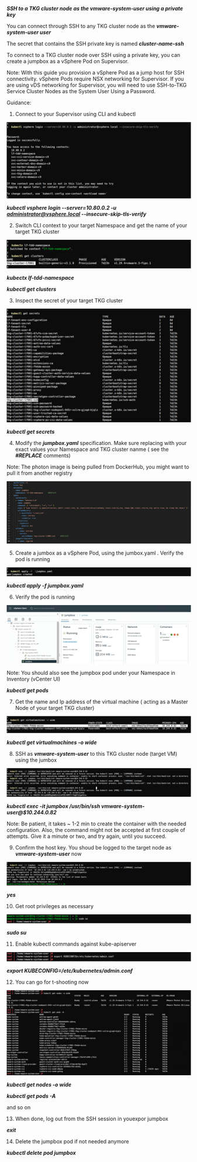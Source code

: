 
***SSH to a TKG cluster node as the ***vmware-system-user*** using a private key***

You can connect through SSH to any TKG cluster node as the ***vmware-system-user user*** 

The secret that contains the SSH private key is named ***cluster-name-ssh***

To connect to a TKG cluster node over SSH using a private key, you can create a jumpbox as a vSphere Pod on Supervisor.

Note: With this guide you provision a vSphere Pod as a jump host for SSH connectivity. 
vSphere Pods require NSX networking for Supervisor. 
If you are using vDS networking for Supervisor, you will need to use SSH-to-TKG Service Cluster Nodes as the System User Using a Password.

Guidance:

1. Connect to your Supervisor using CLI and kubectl

![alt text](images/01.png)

***kubectl vsphere login --server=10.80.0.2 -u administrator@vsphere.local --insecure-skip-tls-verify***


2. Switch CLI context to your target Namespace and get the name of your target TKG cluster

![alt text](images/02.png)

***kubectx lf-tdd-namespace***

***kubectl get clusters***


3. Inspect the secret of your target TKG cluster

![alt text](images/03.png)

***kubectl get secrets***


4. Modify the ***jumpbox.yaml*** specification. Make sure replacing with your exact values your Namespace and TKG cluster nanme ( see the ***#REPLACE*** comments)

Note: The photon image is being pulled from DockerHub, you might want to pull it from another registry

![alt text](images/04.png)


5. Create a jumbox as a vSphere Pod, using the jumbox.yaml . Verify the pod is running

![alt text](images/05.png)

***kubectl apply -f jumpbox.yaml***


6. Verify the pod is running

![alt text](images/06.png)

Note: You should also see the jumpbox pod under your Namespace in Inventory (vCenter UI) 

***kubectl get pods***




7. Get the name and Ip address of the virtual machine ( acting as a Master Node of your target TKG cluster)

![alt text](images/07.png)

***kubectl get virtualmachines -o wide***


8. SSH as ***vmware-system-user*** to this TKG cluster node (target VM) using the jumbox

![alt text](images/08.png)

***kubectl exec -it jumpbox  /usr/bin/ssh vmware-system-user@$10.244.0.82***

Note: Be patient, it takes ~ 1-2 min to create the container with the needed configuration. Also, the command might not be accepted at first couple of attempts.
Give it a minute or two, and try again, until you succeed.

9. Confirm the host key. You shoud be logged to the target node as ***vmware-system-user*** now

![alt text](images/09.png)

***yes***


10. Get root privileges as necessary

![alt text](images/10.png)

***sudo su***
 
11. Enable kubectl commands against kube-apiserver

![alt text](images/11.png)

***export KUBECONFIG=/etc/kubernetes/admin.conf***

12. You can go for t-shooting now

![alt text](images/12.png)

***kubectl get nodes -o wide***

***kubectl get pods -A***

and so on

13. When done, log out from the SSH session in youexpor jumpbox

***exit***

14. Delete the jumpbox pod if not needed anymore

***kubectl delete pod jumpbox***

